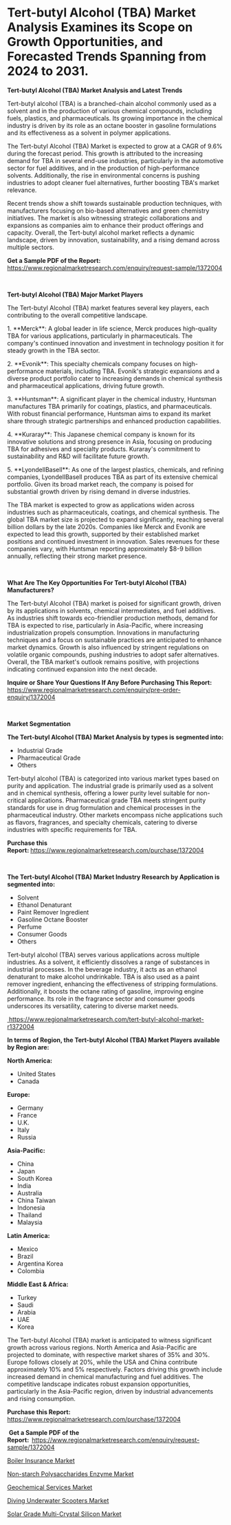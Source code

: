 <p><h1>Tert-butyl Alcohol (TBA) Market Analysis Examines its Scope on Growth Opportunities, and Forecasted Trends Spanning from 2024 to 2031.</h1></p><p><strong>Tert-butyl Alcohol (TBA) Market Analysis and Latest Trends</strong></p>
<p><p>Tert-butyl alcohol (TBA) is a branched-chain alcohol commonly used as a solvent and in the production of various chemical compounds, including fuels, plastics, and pharmaceuticals. Its growing importance in the chemical industry is driven by its role as an octane booster in gasoline formulations and its effectiveness as a solvent in polymer applications. </p><p>The Tert-butyl Alcohol (TBA) Market is expected to grow at a CAGR of 9.6% during the forecast period. This growth is attributed to the increasing demand for TBA in several end-use industries, particularly in the automotive sector for fuel additives, and in the production of high-performance solvents. Additionally, the rise in environmental concerns is pushing industries to adopt cleaner fuel alternatives, further boosting TBA's market relevance.</p><p>Recent trends show a shift towards sustainable production techniques, with manufacturers focusing on bio-based alternatives and green chemistry initiatives. The market is also witnessing strategic collaborations and expansions as companies aim to enhance their product offerings and capacity. Overall, the Tert-butyl alcohol market reflects a dynamic landscape, driven by innovation, sustainability, and a rising demand across multiple sectors.</p></p>
<p><strong>Get a Sample PDF of the Report:&nbsp;</strong> <a href="https://www.regionalmarketresearch.com/enquiry/request-sample/1372004">https://www.regionalmarketresearch.com/enquiry/request-sample/1372004</a></p>
<p>&nbsp;</p>
<p><strong>Tert-butyl Alcohol (TBA) Major Market Players</strong></p>
<p><p>The Tert-butyl Alcohol (TBA) market features several key players, each contributing to the overall competitive landscape. </p><p>1. **Merck**: A global leader in life science, Merck produces high-quality TBA for various applications, particularly in pharmaceuticals. The company's continued innovation and investment in technology position it for steady growth in the TBA sector.</p><p>2. **Evonik**: This specialty chemicals company focuses on high-performance materials, including TBA. Evonik's strategic expansions and a diverse product portfolio cater to increasing demands in chemical synthesis and pharmaceutical applications, driving future growth.</p><p>3. **Huntsman**: A significant player in the chemical industry, Huntsman manufactures TBA primarily for coatings, plastics, and pharmaceuticals. With robust financial performance, Huntsman aims to expand its market share through strategic partnerships and enhanced production capabilities.</p><p>4. **Kuraray**: This Japanese chemical company is known for its innovative solutions and strong presence in Asia, focusing on producing TBA for adhesives and specialty products. Kuraray's commitment to sustainability and R&D will facilitate future growth.</p><p>5. **LyondellBasell**: As one of the largest plastics, chemicals, and refining companies, LyondellBasell produces TBA as part of its extensive chemical portfolio. Given its broad market reach, the company is poised for substantial growth driven by rising demand in diverse industries.</p><p>The TBA market is expected to grow as applications widen across industries such as pharmaceuticals, coatings, and chemical synthesis. The global TBA market size is projected to expand significantly, reaching several billion dollars by the late 2020s. Companies like Merck and Evonik are expected to lead this growth, supported by their established market positions and continued investment in innovation. Sales revenues for these companies vary, with Huntsman reporting approximately $8-9 billion annually, reflecting their strong market presence.</p></p>
<p>&nbsp;</p>
<p><strong>What Are The Key Opportunities For Tert-butyl Alcohol (TBA) Manufacturers?</strong></p>
<p><p>The Tert-butyl Alcohol (TBA) market is poised for significant growth, driven by its applications in solvents, chemical intermediates, and fuel additives. As industries shift towards eco-friendlier production methods, demand for TBA is expected to rise, particularly in Asia-Pacific, where increasing industrialization propels consumption. Innovations in manufacturing techniques and a focus on sustainable practices are anticipated to enhance market dynamics. Growth is also influenced by stringent regulations on volatile organic compounds, pushing industries to adopt safer alternatives. Overall, the TBA market's outlook remains positive, with projections indicating continued expansion into the next decade.</p></p>
<p><strong>Inquire or Share Your Questions If Any Before Purchasing This Report:</strong> <a href="https://www.regionalmarketresearch.com/enquiry/pre-order-enquiry/1372004">https://www.regionalmarketresearch.com/enquiry/pre-order-enquiry/1372004</a></p>
<p>&nbsp;</p>
<p><strong>Market Segmentation</strong></p>
<p><strong>The Tert-butyl Alcohol (TBA) Market Analysis by types is segmented into:</strong></p>
<p><ul><li>Industrial Grade</li><li>Pharmaceutical Grade</li><li>Others</li></ul></p>
<p><p>Tert-butyl alcohol (TBA) is categorized into various market types based on purity and application. The industrial grade is primarily used as a solvent and in chemical synthesis, offering a lower purity level suitable for non-critical applications. Pharmaceutical grade TBA meets stringent purity standards for use in drug formulation and chemical processes in the pharmaceutical industry. Other markets encompass niche applications such as flavors, fragrances, and specialty chemicals, catering to diverse industries with specific requirements for TBA.</p></p>
<p><strong>Purchase this Report:&nbsp;</strong><a href="https://www.regionalmarketresearch.com/purchase/1372004">https://www.regionalmarketresearch.com/purchase/1372004</a></p>
<p>&nbsp;</p>
<p><strong>The Tert-butyl Alcohol (TBA) Market Industry Research by Application is segmented into:</strong></p>
<p><ul><li>Solvent</li><li>Ethanol Denaturant</li><li>Paint Remover Ingredient</li><li>Gasoline Octane Booster</li><li>Perfume</li><li>Consumer Goods</li><li>Others</li></ul></p>
<p><p>Tert-butyl alcohol (TBA) serves various applications across multiple industries. As a solvent, it efficiently dissolves a range of substances in industrial processes. In the beverage industry, it acts as an ethanol denaturant to make alcohol undrinkable. TBA is also used as a paint remover ingredient, enhancing the effectiveness of stripping formulations. Additionally, it boosts the octane rating of gasoline, improving engine performance. Its role in the fragrance sector and consumer goods underscores its versatility, catering to diverse market needs.</p></p>
<p><a href="https://www.regionalmarketresearch.com/tert-butyl-alcohol-market-r1372004">&nbsp;https://www.regionalmarketresearch.com/tert-butyl-alcohol-market-r1372004</a></p>
<p><strong>In terms of Region, the Tert-butyl Alcohol (TBA) Market Players available by Region are:</strong></p>
<p>
    <p> <strong> North America: </strong>
        <ul>
            <li>United States</li>
            <li>Canada</li>
        </ul>
        </p> 
    <p> <strong> Europe: </strong>
        <ul>
            <li>Germany</li>
            <li>France</li>
            <li>U.K.</li>
            <li>Italy</li>
            <li>Russia</li>
        </ul>
        </p> 
    <p> <strong> Asia-Pacific: </strong>
        <ul>
            <li>China</li>
            <li>Japan</li>
            <li>South Korea</li>
            <li>India</li>
            <li>Australia</li>
            <li>China Taiwan</li>
            <li>Indonesia</li>
            <li>Thailand</li>
            <li>Malaysia</li>
        </ul>
        </p> 
    <p> <strong> Latin America: </strong>
        <ul>
            <li>Mexico</li>
            <li>Brazil</li>
            <li>Argentina Korea</li>
            <li>Colombia</li>
        </ul>
        </p> 
    <p> <strong> Middle East & Africa: </strong>
        <ul>
            <li>Turkey</li>
            <li>Saudi</li>
            <li>Arabia</li>
            <li>UAE</li>
            <li>Korea</li>
        </ul>
    </p>
    </p>
<p><p>The Tert-butyl Alcohol (TBA) market is anticipated to witness significant growth across various regions. North America and Asia-Pacific are projected to dominate, with respective market shares of 35% and 30%. Europe follows closely at 20%, while the USA and China contribute approximately 10% and 5% respectively. Factors driving this growth include increased demand in chemical manufacturing and fuel additives. The competitive landscape indicates robust expansion opportunities, particularly in the Asia-Pacific region, driven by industrial advancements and rising consumption.</p></p>
<p><strong>Purchase this Report: </strong><a href="https://www.regionalmarketresearch.com/purchase/1372004">https://www.regionalmarketresearch.com/purchase/1372004</a></p>
<p>&nbsp;<strong>Get a Sample PDF of the Report:&nbsp;&nbsp;</strong><a href="https://www.regionalmarketresearch.com/enquiry/request-sample/1372004">https://www.regionalmarketresearch.com/enquiry/request-sample/1372004</a></p>
<p><strong></strong></p>
<p><p><a href="https://www.linkedin.com/pulse/global-boiler-insurance-market-focus-application-end-use-industry-wsbef">Boiler Insurance Market</a></p><p><a href="https://issuu.com/reportprime-2/docs/non-starch-polysaccharides-enzyme-m_148fc5211ef9c6">Non-starch Polysaccharides Enzyme Market</a></p><p><a href="https://www.linkedin.com/pulse/geochemical-services-market2024-2031-industry-insights-investment-871qf">Geochemical Services Market</a></p><p><a href="https://medium.com/@tsearningzone_61712/how-regional-and-global-trends-are-shaping-the-diving-underwater-scooters-market-for-the-year-2024-a61f08395f92?postPublishedType=repub">Diving Underwater Scooters Market</a></p><p><a href="https://medium.com/@tsearningzone_61712/future-of-innovation-global-solar-grade-multi-crystal-silicon-market-growth-and-opportunities-ef5cd16c91ca">Solar Grade Multi-Crystal Silicon Market</a></p></p>